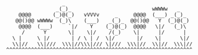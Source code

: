 <pre>
                  _                                                  _
                _(_)_                          wWWWw   _           _(_)_                          wWWWw
    @@@@       (_)@(_)   vVVVv     _     @@@@  (___) _(_)_        (_)@(_)   vVVVv     _     @@@@  (___)  @@@@ 
   @@()@@ wWWWw  (_)\    (___)   _(_)_  @@()@@   Y  (_)@(_)  wWWWw  (_)\    (___)   _(_)_  @@()@@   Y   @@()@@
    @@@@  (___)     `|/    Y    (_)@(_)  @@@@   \|/   (_)\   (___)     `|/    Y    (_)@(_)  @@@@   \|/   @@@@
     /      Y       \|    \|/    /(_)    \|      |/      |     Y       \|    \|/    /(_)    \|      |/    /
  \ |     \ |/       | / \ | /  \|/       |/    \|      \|/  \ |/       | / \ | /  \|/       |/    \|    \|/
  \\|//   \\|///  \\\|//\\\|/// \|///  \\\|//  \\|//  \\\|// \\|///  \\\|//\\\|/// \|///  \\\|//  \\|// \\|//
^^^^^^^^^^^^^^^^^^^^^^^^^^^^^^^^^^^^^^^^^^^^^^^^^^^^^^^^^^^^^^^^^^^^^^^^^^^^^^^^^^^^^^^^^^^^^^^^^^^^^^^^^^^^^^^
</pre>
